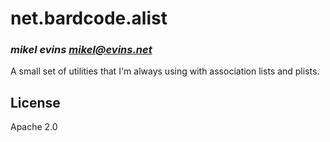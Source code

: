 # net.bardcode.alist
### _mikel evins <mikel@evins.net>_

A small set of utilities that I'm always using with association lists and plists.

## License

Apache 2.0


